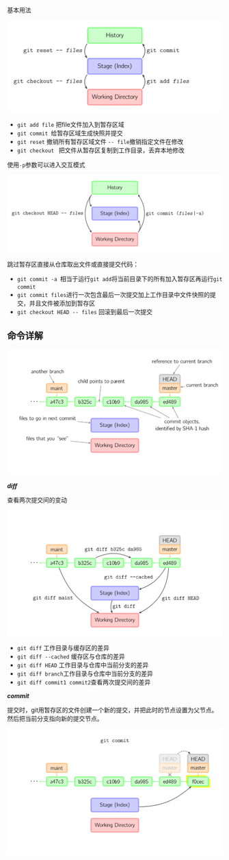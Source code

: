 基本用法

![Alt text](./basic-usage.svg)

* `git add file` 把file文件加入到暂存区域
* `git commit `给暂存区域生成快照并提交
* `git reset`  撤销所有暂存区域文件 `-- file`撤销指定文件在修改
* `git checkout ` 把文件从暂存区复制到工作目录，丢弃本地修改

使用`-p`参数可以进入交互模式

![Alt text](./basic-usage-2.svg)

跳过暂存区直接从仓库取出文件或直接提交代码：

* `git commit -a `相当于运行`git add`将当前目录下的所有加入暂存区再运行`git commit`
* `git commit files`进行一次包含最后一次提交加上工作目录中文件快照的提交，并且文件被添加到暂存区
* `git checkout HEAD -- files` 回滚到最后一次提交

## 命令详解

![Alt text](./conventions.svg)

***diff***

查看两次提交间的变动

![Alt text](./diff.svg)

* `git diff` 工作目录与缓存区的差异
* `git diff --cached` 缓存区与仓库的差异
* `git diff HEAD` 工作目录与仓库中当前分支的差异
* `git diff branch`工作目录与仓库中当前分支的差异 
* `git diff commit1 commit2`查看两次提交间的差异

***commit***

提交时，git用暂存区的文件创建一个新的提交，并把此时的节点设置为父节点。然后把当前分支指向新的提交节点。

![Alt text](./commit-master.svg)

